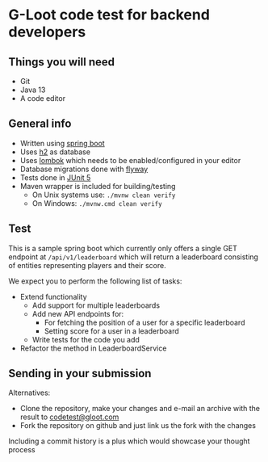 # G-Loot code test for backend developers

## Things you will need
* Git
* Java 13
* A code editor

## General info
* Written using [spring boot](https://spring.io/projects/spring-boot)
* Uses [h2](http://www.h2database.com) as database
* Uses [lombok](https://projectlombok.org) which needs to be enabled/configured in your editor 
* Database migrations done with [flyway](https://flywaydb.org)
* Tests done in [JUnit 5](https://junit.org/junit5/)
* Maven wrapper is included for building/testing
  * On Unix systems use:
  `./mvnw clean verify`
  * On Windows:
  `./mvnw.cmd clean verify`

## Test
This is a sample spring boot which currently only offers a single GET endpoint at `/api/v1/leaderboard`
which will return a leaderboard consisting of entities representing players and their score.

We expect you to perform the following list of tasks:
* Extend functionality
    * Add support for multiple leaderboards
    * Add new API endpoints for:
        * For fetching the position of a user for a specific leaderboard
        * Setting score for a user in a leaderboard
    * Write tests for the code you add
* Refactor the method in LeaderboardService

## Sending in your submission
Alternatives:
* Clone the repository, make your changes and e-mail an archive with the result to [codetest@gloot.com](mailto:codetest@gloot.com?subject=Spring%20Boot%20Code%20Test)
* Fork the repository on github and just link us the fork with the changes

Including a commit history is a plus which would showcase your thought process
